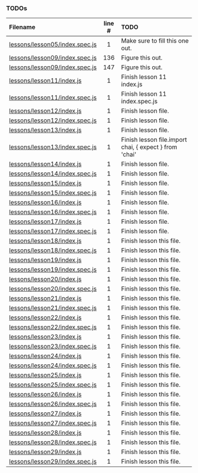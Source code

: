 ### TODOs
| Filename | line # | TODO
|:------|:------:|:------
| [lessons/lesson05/index.spec.js](lessons/lesson05/index.spec.js#L1) | 1 | Make sure to fill this one out.
| [lessons/lesson09/index.spec.js](lessons/lesson09/index.spec.js#L136) | 136 | Figure this out.
| [lessons/lesson09/index.spec.js](lessons/lesson09/index.spec.js#L147) | 147 | Figure this out.
| [lessons/lesson11/index.js](lessons/lesson11/index.js#L1) | 1 | Finish lesson 11 index.js
| [lessons/lesson11/index.spec.js](lessons/lesson11/index.spec.js#L1) | 1 | Finish lesson 11 index.spec.js
| [lessons/lesson12/index.js](lessons/lesson12/index.js#L1) | 1 | Finish lesson file.
| [lessons/lesson12/index.spec.js](lessons/lesson12/index.spec.js#L1) | 1 | Finish lesson file.
| [lessons/lesson13/index.js](lessons/lesson13/index.js#L1) | 1 | Finish lesson file.
| [lessons/lesson13/index.spec.js](lessons/lesson13/index.spec.js#L1) | 1 | Finish lesson file.import chai, { expect } from 'chai'
| [lessons/lesson14/index.js](lessons/lesson14/index.js#L1) | 1 | Finish lesson file.
| [lessons/lesson14/index.spec.js](lessons/lesson14/index.spec.js#L1) | 1 | Finish lesson file.
| [lessons/lesson15/index.js](lessons/lesson15/index.js#L1) | 1 | Finish lesson file.
| [lessons/lesson15/index.spec.js](lessons/lesson15/index.spec.js#L1) | 1 | Finish lesson file.
| [lessons/lesson16/index.js](lessons/lesson16/index.js#L1) | 1 | Finish lesson file.
| [lessons/lesson16/index.spec.js](lessons/lesson16/index.spec.js#L1) | 1 | Finish lesson file.
| [lessons/lesson17/index.js](lessons/lesson17/index.js#L1) | 1 | Finish lesson file.
| [lessons/lesson17/index.spec.js](lessons/lesson17/index.spec.js#L1) | 1 | Finish lesson file.
| [lessons/lesson18/index.js](lessons/lesson18/index.js#L1) | 1 | Finish lesson this file.
| [lessons/lesson18/index.spec.js](lessons/lesson18/index.spec.js#L1) | 1 | Finish lesson this file.
| [lessons/lesson19/index.js](lessons/lesson19/index.js#L1) | 1 | Finish lesson this file.
| [lessons/lesson19/index.spec.js](lessons/lesson19/index.spec.js#L1) | 1 | Finish lesson this file.
| [lessons/lesson20/index.js](lessons/lesson20/index.js#L1) | 1 | Finish lesson this file.
| [lessons/lesson20/index.spec.js](lessons/lesson20/index.spec.js#L1) | 1 | Finish lesson this file.
| [lessons/lesson21/index.js](lessons/lesson21/index.js#L1) | 1 | Finish lesson this file.
| [lessons/lesson21/index.spec.js](lessons/lesson21/index.spec.js#L1) | 1 | Finish lesson this file.
| [lessons/lesson22/index.js](lessons/lesson22/index.js#L1) | 1 | Finish lesson this file.
| [lessons/lesson22/index.spec.js](lessons/lesson22/index.spec.js#L1) | 1 | Finish lesson this file.
| [lessons/lesson23/index.js](lessons/lesson23/index.js#L1) | 1 | Finish lesson this file.
| [lessons/lesson23/index.spec.js](lessons/lesson23/index.spec.js#L1) | 1 | Finish lesson this file.
| [lessons/lesson24/index.js](lessons/lesson24/index.js#L1) | 1 | Finish lesson this file.
| [lessons/lesson24/index.spec.js](lessons/lesson24/index.spec.js#L1) | 1 | Finish lesson this file.
| [lessons/lesson25/index.js](lessons/lesson25/index.js#L1) | 1 | Finish lesson this file.
| [lessons/lesson25/index.spec.js](lessons/lesson25/index.spec.js#L1) | 1 | Finish lesson this file.
| [lessons/lesson26/index.js](lessons/lesson26/index.js#L1) | 1 | Finish lesson this file.
| [lessons/lesson26/index.spec.js](lessons/lesson26/index.spec.js#L1) | 1 | Finish lesson this file.
| [lessons/lesson27/index.js](lessons/lesson27/index.js#L1) | 1 | Finish lesson this file.
| [lessons/lesson27/index.spec.js](lessons/lesson27/index.spec.js#L1) | 1 | Finish lesson this file.
| [lessons/lesson28/index.js](lessons/lesson28/index.js#L1) | 1 | Finish lesson this file.
| [lessons/lesson28/index.spec.js](lessons/lesson28/index.spec.js#L1) | 1 | Finish lesson this file.
| [lessons/lesson29/index.js](lessons/lesson29/index.js#L1) | 1 | Finish lesson this file.
| [lessons/lesson29/index.spec.js](lessons/lesson29/index.spec.js#L1) | 1 | Finish lesson this file.

